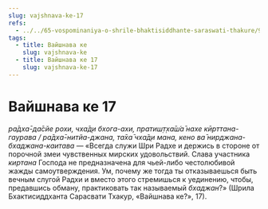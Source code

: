 ```yaml
---
slug: vajshnava-ke-17
refs:
  - ../../65-vospominaniya-o-shrile-bhaktisiddhante-saraswati-thakure/996-1982-01-29-a-sarasvati-thakur-olitsetvorenie-kirtana.md
tags:
  - title: Вайшнава ке
    slug: vajshnava-ke
  - title: Вайшнава ке 17
    slug: vajshnava-ke-17
---
```


# Вайшнава ке 17

*ра̄дха̄-да̄сйе рохи, чха̄д̣и бхога-ахи, пратиш̣т̣ха̄ш́а̄ нахе кӣрттана-гаурава / ра̄дха̄-нитйа-джана, та̄ха̄ чха̄д̣и мана, кено ва̄ нирджана-бхаджана-каитава* — «Всегда служи Шри Радхе и держись в стороне от порочной змеи чувственных мирских удовольствий. Слава участника *киртана* Господа не предназначена для чьей-либо честолюбивой жажды самоутверждения. Ум, почему же тогда ты отказываешься быть вечным слугой Радхи и вместо этого стремишься к уединению, чтобы, предавшись обману, практиковать так называемый *бхаджан*?» (Шрила Бхактисиддханта Сарасвати Тхакур, «Вайшнава ке?», 17).

